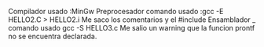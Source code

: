 Compilador usado :MinGw
Preprocesador 
comando usado :gcc -E HELLO2.C > HELLO2.i
Me saco los comentarios y el #include
Ensamblador _
comando usado gcc -S HELLO3.c
Me salio un warning que la funcion prontf no se encuentra declarada.

